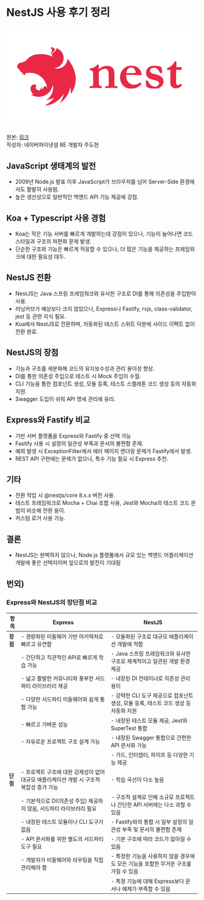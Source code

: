 # NestJS 사용 후기 정리

![alt text](image.png)

원본: [링크](https://medium.com/naverfinancial/nestjs-%EC%82%AC%EC%9A%A9-%EC%86%8C%EA%B0%90-f851527f7922)  
작성자: 네이버파이낸셜 BE 개발자 주도현

## JavaScript 생태계의 발전
- 2009년 Node.js 발표 이후 JavaScript가 브라우저를 넘어 Server-Side 환경에서도 활발히 사용됨.
- 높은 생산성으로 일반적인 백엔드 API 기능 제공에 강점.

## Koa + Typescript 사용 경험
- Koa는 작은 기능 서버를 빠르게 개발하는데 강점이 있으나, 기능이 늘어나면 코드 스타일과 구조의 파편화 문제 발생.
- 단순한 구조와 기능은 빠르게 적응할 수 있으나, 더 많은 기능을 제공하는 프레임워크에 대한 필요성 대두.

## NestJS 전환
- NestJS는 Java 스프링 프레임워크와 유사한 구조로 DI를 통해 의존성을 주입받아 사용.
- 러닝커브가 예상보다 크지 않았으나, Express나 Fastify, rxjs, class-validator, jest 등 관련 지식 필요.
- Koa에서 NestJS로 전환하며, 자동화된 테스트 스위트 덕분에 사이드 이펙트 없이 전환 완료.

## NestJS의 장점
- 기능과 구조를 세분화해 코드의 유지보수성과 관리 용이성 향상.
- DI를 통한 의존성 주입으로 테스트 시 Mock 주입이 수월.
- CLI 기능을 통한 컴포넌트 생성, 모듈 등록, 테스트 스켈레톤 코드 생성 등의 자동화 지원.
- Swagger 도입이 쉬워 API 명세 관리에 유리.

## Express와 Fastify 비교
- 기반 서버 플랫폼을 Express와 Fastify 중 선택 가능
- Fastify 사용 시 설정의 일관성 부족과 문서의 불편함 존재.
- 예외 발생 시 ExceptionFilter에서 에러 페이지 렌더링 문제가 Fastify에서 발생.
- REST API 구현에는 문제가 없으나, 특수 기능 필요 시 Express 추천.

## 기타
- 전환 작업 시 @nestjs/core 8.x.x 버전 사용.
- 테스트 프레임워크로 Mocha + Chai 조합 사용, Jest와 Mocha의 테스트 코드 문법이 비슷해 전환 용이.
- 커스텀 로거 사용 가능.

## 결론
- NestJS는 완벽하지 않으나, Node.js 플랫폼에서 규모 있는 백엔드 어플리케이션 개발에 좋은 선택지이며 앞으로의 발전이 기대됨

## 번외)
### Express와 NestJS의 장단점 비교

| **항목**       | **Express**                                                                                                                                 | **NestJS**                                                                                                                            |
|----------------|----------------------------------------------------------------------------------------------------------------------------------------------|---------------------------------------------------------------------------------------------------------------------------------------|
| **장점**       | - 경량화된 미들웨어 기반 아키텍처로 빠르고 유연함                                                                                              | - 모듈화된 구조로 대규모 애플리케이션 개발에 적합                                                                                       |
|                | - 간단하고 직관적인 API로 빠르게 학습 가능                                                                                                     | - Java 스프링 프레임워크와 유사한 구조로 체계적이고 일관된 개발 환경 제공                                                                 |
|                | - 넓고 활발한 커뮤니티와 풍부한 서드파티 라이브러리 제공                                                                                        | - 내장된 DI 컨테이너로 의존성 관리 용이                                                                                                 |
|                | - 다양한 서드파티 미들웨어와 쉽게 통합 가능                                                                                                    | - 강력한 CLI 도구 제공으로 컴포넌트 생성, 모듈 등록, 테스트 코드 생성 등 자동화 지원                                                      |
|                | - 빠르고 가벼운 성능                                                                                                                         | - 내장된 테스트 모듈 제공, Jest와 SuperTest 통합                                                                                         |
|                | - 자유로운 프로젝트 구조 설계 가능                                                                                                            | - 내장된 Swagger 통합으로 간편한 API 문서화 가능                                                                                        |
|                |                                                                                                                                              | - 가드, 인터셉터, 파이프 등 다양한 기능 제공                                                                                            |
| **단점**       | - 프로젝트 구조에 대한 강제성이 없어 대규모 애플리케이션 개발 시 구조적 복잡성 증가 가능                                                           | - 학습 곡선이 다소 높음                                                                                                                |
|                | - 기본적으로 DI(의존성 주입) 제공하지 않음, 서드파티 라이브러리 필요                                                                               | - 구조적 설계로 인해 소규모 프로젝트나 간단한 API 서버에는 다소 과할 수 있음                                                               |
|                | - 내장된 테스트 모듈이나 CLI 도구가 없음                                                                                                       | - Fastify와의 통합 시 일부 설정의 일관성 부족 및 문서의 불편함 존재                                                                      |
|                | - API 문서화를 위한 별도의 서드파티 도구 필요                                                                                                 | - 기본 구조에 따라 코드가 많아질 수 있음                                                                                                |
|                | - 개발자가 미들웨어와 라우팅을 직접 관리해야 함                                                                                                 | - 특정한 기능을 사용하지 않을 경우에도 모든 기능을 포함한 무거운 구조를 가질 수 있음                                                     |
|                |                                                                                                                                              | - 특정 기능에 대해 Express보다 문서나 예제가 부족할 수 있음                                                                              |

